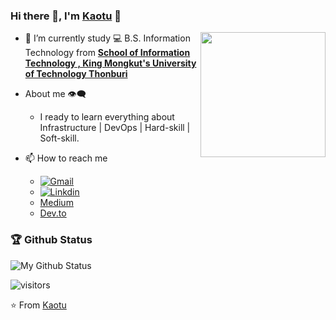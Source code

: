 ### Hi there 👋, I'm [Kaotu](https://github.com/kaotu) 🌚
<img align='right' src='https://user-images.githubusercontent.com/5713670/87202985-820dcb80-c2b6-11ea-9f56-7ec461c497c3.gif' width='200"'>

- 🌱 I’m currently study 💻 B.S. Information Technology from **[School of Information Technology , King Mongkut's University of Technology Thonburi](https://www.sit.kmutt.ac.th/)**

- About me 👁‍🗨
  - I ready to learn everything about Infrastructure | DevOps | Hard-skill | Soft-skill.

- 📫 How to reach me
  - [![Gmail](https://camo.githubusercontent.com/f12530586b3bbb9bd2f1ba7ad6368d72f8aa57cb/68747470733a2f2f696d672e736869656c64732e696f2f62616467652f2d476d61696c2d6331343433383f7374796c653d666c61742d737175617265266c6f676f3d476d61696c266c6f676f436f6c6f723d7768697465266c696e6b3d6d61696c746f3a736f7576696b67686f736831393938333140676d61696c2e636f6d)](mailto:kaotu09@gmail.com)
  -  [![Linkdin](https://camo.githubusercontent.com/0271c9f903c82d91b19ebd8458901d7c61ce1528/68747470733a2f2f696d672e736869656c64732e696f2f62616467652f4c696e6b6564496e2d2532333030373742352e7376673f267374796c653d666c61742d737175617265266c6f676f3d6c696e6b6564696e266c6f676f436f6c6f723d7768697465)](https://www.linkedin.com/in/patthraphorn-permpoon-274306197/)
  - [Medium](https://medium.com/@kaotu)
  - [Dev.to](https://dev.to/kaotu)
   


### 🏆 Github Status
![My Github Status](https://github-readme-stats.vercel.app/api?username=kaotu&show_icons=true&hide_border=true)

![visitors](https://visitor-badge.laobi.icu/badge?page_id=kaotu.kaotu)

⭐️ From [Kaotu](https://github.com/kaotu)

